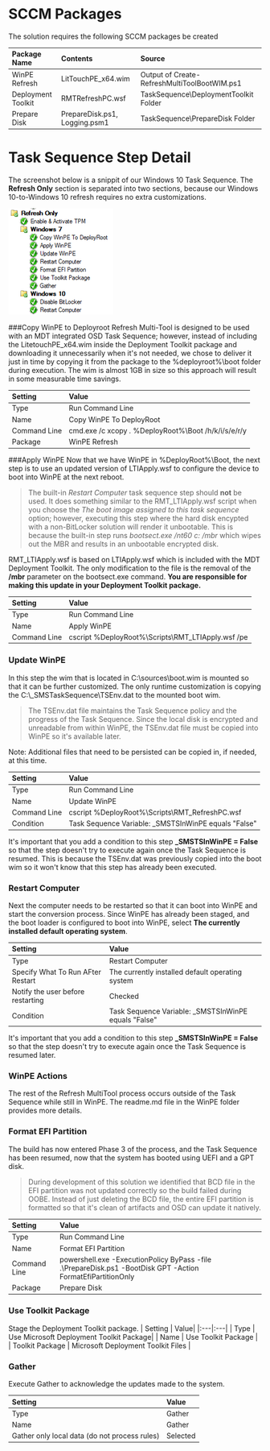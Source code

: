 SCCM Packages
===================
The solution requires the following SCCM packages be created

| Package Name | Contents | Source |
|:---|:---|:---|
| WinPE Refresh | LitTouchPE_x64.wim | Output of Create-RefreshMultiToolBootWIM.ps1 |
| Deployment Toolkit | RMTRefreshPC.wsf | TaskSequence\DeploymentToolkit Folder |
| Prepare Disk | PrepareDisk.ps1, Logging.psm1 | TaskSequence\PrepareDisk Folder | 


Task Sequence Step Detail
====================

The screenshot below is a snippit of our Windows 10 Task Sequence. The **Refresh Only** section is separated into two sections, because our Windows 10-to-Windows 10 refresh requires no extra customizations.

![Task Sequence Snippit](../Images/tasksequence_steps.png)

###Copy WinPE to Deployroot
Refresh Multi-Tool is designed to be used with an MDT integrated OSD Task Sequence; however, instead of including the LitetouchPE_x64.wim inside the Deployment Toolkit package and downloading it unnecessarily when it's not needed, we chose to deliver it just in time by copying it from the package to the %deployroot%\boot folder during execution. The wim is almost 1GB in size so this approach will result in some measurable time savings.  

| Setting | Value|
|:---|:---|
| Type | Run Command Line|
| Name | Copy WinPE To DeployRoot | 
| Command Line | cmd.exe /c xcopy *.* %DeployRoot%\Boot /h/k/i/s/e/r/y|
| Package | WinPE Refresh |

###Apply WinPE
Now that we have WinPE in %DeployRoot%\Boot, the next step is to use an updated version of LTIApply.wsf to configure the device to boot into WinPE at the next reboot.

>The built-in *Restart Computer* task sequence step should **not** be used. It does something similar to the RMT_LTIApply.wsf script  when you choose the *The boot image assigned to this task sequence* option; however, executing this step where the hard disk encypted with a non-BitLocker solution will render it unbootable. This is because the built-in step runs *bootsect.exe /nt60 c: /mbr* which wipes out the MBR and results in an unbootable encrypted disk.

RMT_LTIApply.wsf is based on LTIApply.wsf which is included with the MDT Deployment Toolkit. The only modification to the file is the removal of the **/mbr** parameter on the bootsect.exe command. **You are responsible for making this update in your Deployment Toolkit package.**

| Setting | Value|
|:---|:---|
| Type | Run Command Line|
| Name | Apply WinPE | 
| Command Line | cscript %DeployRoot%\Scripts\RMT_LTIApply.wsf /pe|

### Update WinPE
In this step the wim that is located in C:\sources\boot.wim is mounted so that it can be further customized. The only runtime customization is copying the C:\\_SMSTaskSequence\\TSEnv.dat to the mounted boot wim.

>The TSEnv.dat file maintains the Task Sequence policy and the progress of the Task Sequence. Since the local disk is encrypted and unreadable from within WinPE, the TSEnv.dat file must be copied into WinPE so it's available later. 

Note: Additional files that need to be persisted can be copied in, if needed, at this time.

| Setting | Value|
|:---|:---|
| Type | Run Command Line|
| Name | Update WinPE | 
| Command Line | cscript %DeployRoot%\Scripts\RMT_RefreshPC.wsf|
| Condition | Task Sequence Variable: _SMSTSInWinPE equals "False"|

It's important that you add a condition to this step **_SMSTSInWinPE = False** so that the step doesn't try to execute again once the Task Sequence is resumed. This is because the TSEnv.dat was previously copied into the boot wim so it won't know that this step has already been executed.  

### Restart Computer
Next the computer needs to be restarted so that it can boot into WinPE and start the conversion process. Since WinPE has already been staged, and the boot loader is configured to boot into WinPE, select **The currently installed default operating system**.

| Setting | Value|
|:---|:---|
| Type | Restart Computer|
| Specify What To Run AFter Restart | The currently installed default operating system | 
| Notify the user before restarting | Checked |
| Condition | Task Sequence Variable: _SMSTSInWinPE equals "False"|

It's important that you add a condition to this step **_SMSTSInWinPE = False** so that the step doesn't try to execute again once the Task Sequence is resumed later.

### WinPE Actions
The rest of the Refresh MultiTool process occurs outside of the Task Sequence while still in WinPE. The readme.md file in the WinPE folder provides more details.

### Format EFI Partition
The build has now entered Phase 3 of the process, and the Task Sequence has been resumed, now that the system has booted using UEFI and a GPT disk.
> During development of this solution we identified that BCD file in the EFI partition was not updated correctly so the build failed during OOBE. Instead of just deleting the BCD file, the entire EFI partition is formatted so that it's clean of artifacts and OSD can update it natively.

| Setting | Value|
|:---|:---|
| Type | Run Command Line|
| Name | Format EFI Partition | 
| Command Line | powershell.exe -ExecutionPolicy ByPass -file .\PrepareDisk.ps1 -BootDisk GPT -Action FormatEfiPartitionOnly |
| Package | Prepare Disk|

### Use Toolkit Package
Stage the Deployment Toolkit package.
| Setting | Value|
|:---|:---|
| Type | Use Microsoft Deployment Toolkit Package|
| Name | Use Toolkit Package | 
| Toolkit Package | Microsoft Deployment Toolkit Files |

### Gather
Execute Gather to acknowledge the updates made to the system. 

| Setting | Value|
|:---|:---|
| Type | Gather |
| Name | Gather | 
| Gather only local data (do not process rules) | Selected |